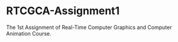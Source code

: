 # RTCGCA-Assignment1
The 1st Assignment of Real-Time Computer Graphics and Computer Animation Course.
